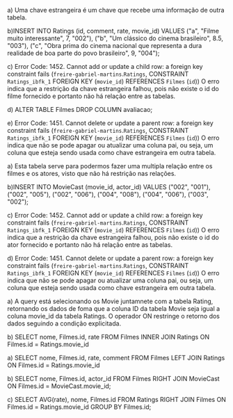 <!--  Exercício relações SQL -->


<!-- 1 Questão -->

a) Uma chave estrangeira é um chave que recebe uma informação de outra tabela.

b)INSERT INTO Ratings (id, comment, rate, movie_id)
VALUES
("a", "Filme muito interessante", 7, "002"),
("b", "Um clássico do cinema brasileiro", 8.5, "003"),
("c", "Obra prima do cinema nacional que representa a dura realidade de boa parte do povo brasileiro", 9, "004");

c) Error Code: 1452. Cannot add or update a child row: a foreign key constraint fails (`freire-gabriel-martins`.`Ratings`, CONSTRAINT `Ratings_ibfk_1` FOREIGN KEY (`movie_id`) REFERENCES `Filmes` (`id`))
O erro indica que a restrição da chave estrangeira falhou, pois não existe o id do filme fornecido e portanto não há relação entre as tabelas.

d) ALTER TABLE Filmes DROP COLUMN avaliacao;

e) Error Code: 1451. Cannot delete or update a parent row: a foreign key constraint fails (`freire-gabriel-martins`.`Ratings`, CONSTRAINT `Ratings_ibfk_1` FOREIGN KEY (`movie_id`) REFERENCES `Filmes` (`id`))
O erro indica que não se pode apagar ou atualizar uma coluna pai, ou seja, um coluna que esteja sendo usada como chave estrangeira em outra tabela.

<!-- 2 Questão -->

a) Esta tabela serve para podermos fazer uma multipla relação entre os filmes e os atores, visto que não há restrição nas relações.

b)INSERT INTO MovieCast (movie_id, actor_id)
VALUES 
("002", "001"),
("002", "005"),
("002", "006"),
("004", "008"),
("004", "006"),
("003", "002");


c)  Error Code: 1452. Cannot add or update a child row: a foreign key constraint fails (`freire-gabriel-martins`.`Ratings`, CONSTRAINT `Ratings_ibfk_1` FOREIGN KEY (`movie_id`) REFERENCES `Filmes` (`id`))
O erro indica que a restrição da chave estrangeira falhou, pois não existe o id do ator fornecido e portanto não há relação entre as tabelas.

d)  Error Code: 1451. Cannot delete or update a parent row: a foreign key constraint fails (`freire-gabriel-martins`.`Ratings`, CONSTRAINT `Ratings_ibfk_1` FOREIGN KEY (`movie_id`) REFERENCES `Filmes` (`id`))
O erro indica que não se pode apagar ou atualizar uma coluna pai, ou seja, um coluna que esteja sendo usada como chave estrangeira em outra tabela.


<!-- 3 Questão -->

a) A query está selecionando os Movie juntamnete com a tabela Rating, retornando os dados de foma que a coluna ID da tabela Movie seja igual a coluna movie_id da tabela Ratings. O operador ON restringe o retorno dos dados seguindo a condição explicitada.

b) SELECT nome, Filmes.id, rate FROM Filmes
INNER JOIN Ratings ON Filmes.id = Ratings.movie_id

<!-- 4 Questão  -->

a) SELECT nome, Filmes.id, rate, comment FROM Filmes
LEFT JOIN Ratings ON Filmes.id = Ratings.movie_id

b) SELECT nome, Filmes.id, actor_id FROM Filmes
RIGHT JOIN MovieCast ON Filmes.id = MovieCast.movie_id;

c) SELECT AVG(rate), nome, Filmes.id FROM Ratings
RIGHT JOIN Filmes ON Filmes.id = Ratings.movie_id
GROUP BY Filmes.id;